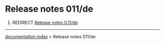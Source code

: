# Release notes 011/de
1.  REDIRECT [Release notes 0.11/de](Release_notes_0.11/de.md)

---
[documentation index](../README.md) > Release notes 011/de
